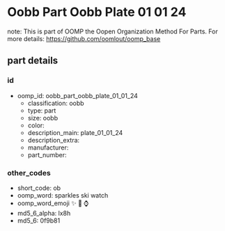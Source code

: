 # Oobb Part Oobb Plate 01 01 24  

note: This is part of OOMP the Oopen Organization Method For Parts. For more details: https://github.com/oomlout/oomp_base

##  part details





### id
* oomp_id: oobb_part_oobb_plate_01_01_24
  * classification: oobb
  * type: part
  * size: oobb
  * color: 
  * description_main: plate_01_01_24
  * description_extra: 
  * manufacturer: 
  * part_number: 

### other_codes
* short_code: ob
* oomp_word: sparkles ski watch
* oomp_word_emoji :sparkles: :ski: :watch:
* md5_6_alpha: lx8h
* md5_6: 0f9b81